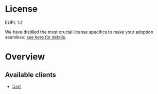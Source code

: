 # License

EUPL 1.2 

We have distilled the most crucial license specifics to make your adoption seamless: [see here for details](https://github.com/THCLab/licensing).

# Overview

## Available clients

* [Dart](./bindings/dart)

